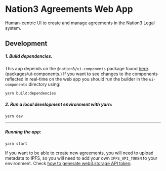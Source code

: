 # Nation3 Agreements Web App

Human-centric UI to create and manage agreements in the Nation3 Legal system.

## Development

##### 1. Build dependencies.

This app depends on the `@nation3/ui-components` package found [here](../ui-components/). (packages/ui-components.)
If you want to see changes to the components reflected in real-time on the web app you should run the builder in the `ui-components` directory using:


```
yarn build:dependencies
```

##### 2. Run a local development environment with yarn:

```
yarn dev
```

---

##### Running the app:


```
yarn start
```

If you want to be able to create new agreements, you will need to upload metadata to IPFS, so you will need to add your own `IPFS_API_TOKEN` to your environment. Check [how to generate web3.storage API token](https://web3.storage/docs/how-tos/generate-api-token/).
